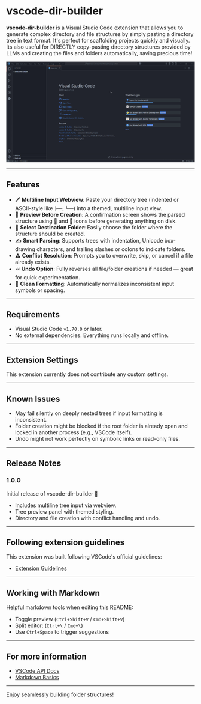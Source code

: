 # vscode-dir-builder

**vscode-dir-builder** is a Visual Studio Code extension that allows you to generate complex directory and file structures by simply pasting a directory tree in text format. It's perfect for scaffolding projects quickly and visually. Its also useful for DIRECTLY copy-pasting directory structures provided by LLMs and creating the files and folders automatically, saving precious time!

![Preview](assets/Project%20Demo%20GIF.gif)

---

## Features

- 🖊️ **Multiline Input Webview**: Paste your directory tree (indented or ASCII-style like `├──`, `└──`) into a themed, multiline input view.
- 👀 **Preview Before Creation**: A confirmation screen shows the parsed structure using 📁 and 📄 icons before generating anything on disk.
- 📂 **Select Destination Folder**: Easily choose the folder where the structure should be created.
- ✍️ **Smart Parsing**: Supports trees with indentation, Unicode box-drawing characters, and trailing slashes or colons to indicate folders.
- ⚠️ **Conflict Resolution**: Prompts you to overwrite, skip, or cancel if a file already exists.
- ⏪ **Undo Option**: Fully reverses all file/folder creations if needed — great for quick experimentation.
- 🧼 **Clean Formatting**: Automatically normalizes inconsistent input symbols or spacing.

---

## Requirements

- Visual Studio Code `v1.70.0` or later.
- No external dependencies. Everything runs locally and offline.

---

## Extension Settings

This extension currently does not contribute any custom settings.

---

## Known Issues

- May fail silently on deeply nested trees if input formatting is inconsistent.
- Folder creation might be blocked if the root folder is already open and locked in another process (e.g., VSCode itself).
- Undo might not work perfectly on symbolic links or read-only files.

---

## Release Notes

### 1.0.0

Initial release of vscode-dir-builder 🎉  

- Includes multiline tree input via webview.
- Tree preview panel with themed styling.
- Directory and file creation with conflict handling and undo.

---

## Following extension guidelines

This extension was built following VSCode's official guidelines:

- [Extension Guidelines](https://code.visualstudio.com/api/references/extension-guidelines)

---

## Working with Markdown

Helpful markdown tools when editing this README:

- Toggle preview (`Ctrl+Shift+V` / `Cmd+Shift+V`)
- Split editor: (`Ctrl+\` / `Cmd+\`)
- Use `Ctrl+Space` to trigger suggestions

---

## For more information

- [VSCode API Docs](https://code.visualstudio.com/api)
- [Markdown Basics](https://www.markdownguide.org/)

---

Enjoy seamlessly building folder structures!
